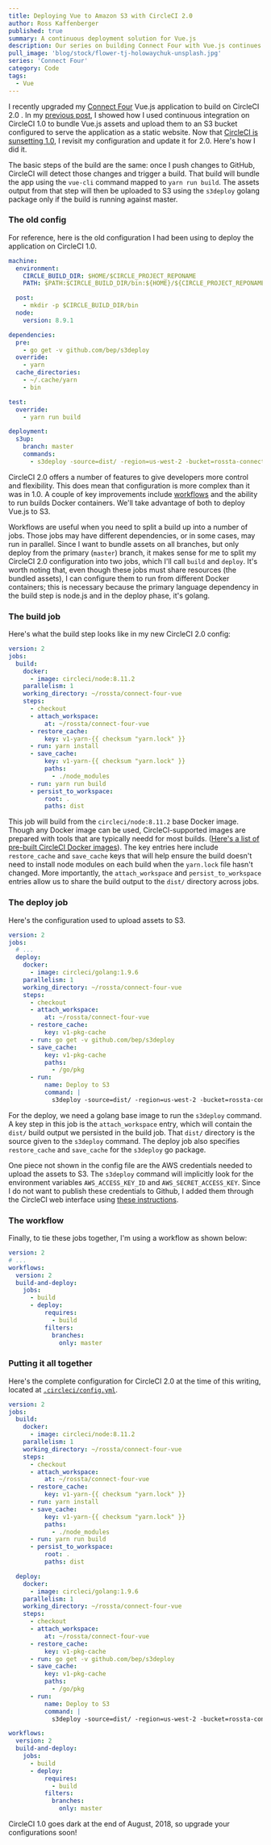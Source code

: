```yaml
---
title: Deploying Vue to Amazon S3 with CircleCI 2.0
author: Ross Kaffenberger
published: true
summary: A continuous deployment solution for Vue.js
description: Our series on building Connect Four with Vue.js continues by setting up automated deployment to Amazon S3 with CircleCI and the command line tool s3deploy
pull_image: 'blog/stock/flower-tj-holowaychuk-unsplash.jpg'
series: 'Connect Four'
category: Code
tags:
  - Vue
---
```


I recently upgraded my [Connect Four](https://github.com/rossta/connect-four-vue) Vue.js application to build on CircleCI 2.0 . In my [previous post](/blog/deploying-vue-to-amazon-s3-with-circleci.html), I showed how I used continuous integration on CircleCI 1.0 to bundle Vue.js assets and upload them to an S3 bucket configured to serve the application as a static website. Now that [CircleCI is sunsetting 1.0](https://circleci.com/blog/sunsetting-1-0/), I revisit my configuration and update it for 2.0. Here's how I did it.

The basic steps of the build are the same: once I push changes to GitHub, CircleCI will detect those changes and trigger a build. That build will bundle the app using the `vue-cli` command mapped to `yarn run build`. The assets output from that step will then be uploaded to S3 using the `s3deploy` golang package only if the build is running against master.

### The old config

For reference, here is the old configuration I had been using to deploy the application on CircleCI 1.0.

```yaml
machine:
  environment:
    CIRCLE_BUILD_DIR: $HOME/$CIRCLE_PROJECT_REPONAME
    PATH: $PATH:$CIRCLE_BUILD_DIR/bin:${HOME}/${CIRCLE_PROJECT_REPONAME}/node_modules/.bin"

  post:
    - mkdir -p $CIRCLE_BUILD_DIR/bin
  node:
    version: 8.9.1

dependencies:
  pre:
    - go get -v github.com/bep/s3deploy
  override:
    - yarn
  cache_directories:
    - ~/.cache/yarn
    - bin

test:
  override:
    - yarn run build

deployment:
  s3up:
    branch: master
    commands:
      - s3deploy -source=dist/ -region=us-west-2 -bucket=rossta-connect-four
```

CircleCI 2.0 offers a number of features to give developers more control and flexibility. This does mean that configuration is more complex than it was in 1.0. A couple of key improvements include [workflows](https://circleci.com/blog/introducing-workflows-on-circleci-2-0/) and the ability to run builds Docker containers. We'll take advantage of both to deploy Vue.js to S3.

Workflows are useful when you need to split a build up into a number of jobs. Those jobs may have different dependencies, or in some cases, may run in parallel. Since I want to bundle assets on all branches, but only deploy from the primary (`master`) branch, it makes sense for me to split my CircleCI 2.0 configuration into two jobs, which I'll call `build` and `deploy`. It's worth noting that, even though these jobs must share resources (the bundled assets), I can configure them to run from different Docker containers; this is necessary because the primary language dependency in the build step is node.js and in the deploy phase, it's golang.

### The build job

Here's what the build step looks like in my new CircleCI 2.0 config:

```yaml
version: 2
jobs:
  build:
    docker:
      - image: circleci/node:8.11.2
    parallelism: 1
    working_directory: ~/rossta/connect-four-vue
    steps:
      - checkout
      - attach_workspace:
          at: ~/rossta/connect-four-vue
      - restore_cache:
          key: v1-yarn-{{ checksum "yarn.lock" }}
      - run: yarn install
      - save_cache:
          key: v1-yarn-{{ checksum "yarn.lock" }}
          paths:
            - ./node_modules
      - run: yarn run build
      - persist_to_workspace:
          root: .
          paths: dist
```

This job will build from the `circleci/node:8.11.2` base Docker image. Though any Docker image can be used, CircleCI-supported images are prepared with tools that are typically needd for most builds. ([Here's a list of pre-built CircleCI Docker images](https://circleci.com/docs/2.0/circleci-images/)). The key entries here include `restore_cache` and `save_cache` keys that will help ensure the build doesn't need to install node modules on each build when the `yarn.lock` file hasn't changed. More importantly, the `attach_workspace` and `persist_to_workspace` entries allow us to share the build output to the `dist/` directory across jobs.

### The deploy job

Here's the configuration used to upload assets to S3.

```yaml
version: 2
jobs:
  # ...
  deploy:
    docker:
      - image: circleci/golang:1.9.6
    parallelism: 1
    working_directory: ~/rossta/connect-four-vue
    steps:
      - checkout
      - attach_workspace:
          at: ~/rossta/connect-four-vue
      - restore_cache:
          key: v1-pkg-cache
      - run: go get -v github.com/bep/s3deploy
      - save_cache:
          key: v1-pkg-cache
          paths:
            - /go/pkg
      - run:
          name: Deploy to S3
          command: |
            s3deploy -source=dist/ -region=us-west-2 -bucket=rossta-connect-four
```
For the deploy, we need a golang base image to run the `s3deploy` command. A key step in this job is the `attach_workspace` entry, which will contain the `dist/` build output we persisted in the build job. That `dist/` directory is the source given to the `s3deploy` command. The deploy job also specifies `restore_cache` and `save_cache` for the `s3deploy` go package.

One piece not shown in the config file are the AWS credentials needed to upload the assets to S3. The `s3deploy` command will implicitly look for the environment variables `AWS_ACCESS_KEY_ID` and `AWS_SECRET_ACCESS_KEY`. Since I do not want to publish these credentials to Github, I added them through the CircleCI web interface using [these instructions](https://circleci.com/docs/2.0/env-vars/#setting-an-environment-variable-in-a-project).

### The workflow

Finally, to tie these jobs together, I'm using a workflow as shown below:

```yaml
version: 2
# ...
workflows:
  version: 2
  build-and-deploy:
    jobs:
      - build
      - deploy:
          requires:
            - build
          filters:
            branches:
              only: master
```


### Putting it all together

Here's the complete configuration for CircleCI 2.0 at the time of this writing, located at [`.circleci/config.yml`](https://github.com/rossta/connect-four-vue/blob/master/.circleci/config.yml).

```yaml
version: 2
jobs:
  build:
    docker:
      - image: circleci/node:8.11.2
    parallelism: 1
    working_directory: ~/rossta/connect-four-vue
    steps:
      - checkout
      - attach_workspace:
          at: ~/rossta/connect-four-vue
      - restore_cache:
          key: v1-yarn-{{ checksum "yarn.lock" }}
      - run: yarn install
      - save_cache:
          key: v1-yarn-{{ checksum "yarn.lock" }}
          paths:
            - ./node_modules
      - run: yarn run build
      - persist_to_workspace:
          root: .
          paths: dist

  deploy:
    docker:
      - image: circleci/golang:1.9.6
    parallelism: 1
    working_directory: ~/rossta/connect-four-vue
    steps:
      - checkout
      - attach_workspace:
          at: ~/rossta/connect-four-vue
      - restore_cache:
          key: v1-pkg-cache
      - run: go get -v github.com/bep/s3deploy
      - save_cache:
          key: v1-pkg-cache
          paths:
            - /go/pkg
      - run:
          name: Deploy to S3
          command: |
            s3deploy -source=dist/ -region=us-west-2 -bucket=rossta-connect-four

workflows:
  version: 2
  build-and-deploy:
    jobs:
      - build
      - deploy:
          requires:
            - build
          filters:
            branches:
              only: master
```
CircleCI 1.0 goes dark at the end of August, 2018, so upgrade your configurations soon!
